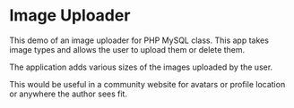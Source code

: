 # Image Uploader
This demo of an image uploader for PHP MySQL class. 
This app takes image types and allows the user
to upload them or delete them.

The application adds various sizes of the images uploaded by the user.

This would be useful in a community website for avatars or 
profile location or anywhere the author sees fit.
